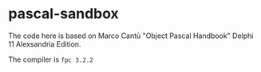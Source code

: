 # pascal-sandbox
The code here is based on Marco Cantù "Object Pascal Handbook" Delphi 11 Alexsandria Edition. 

The compiler is `fpc 3.2.2`
